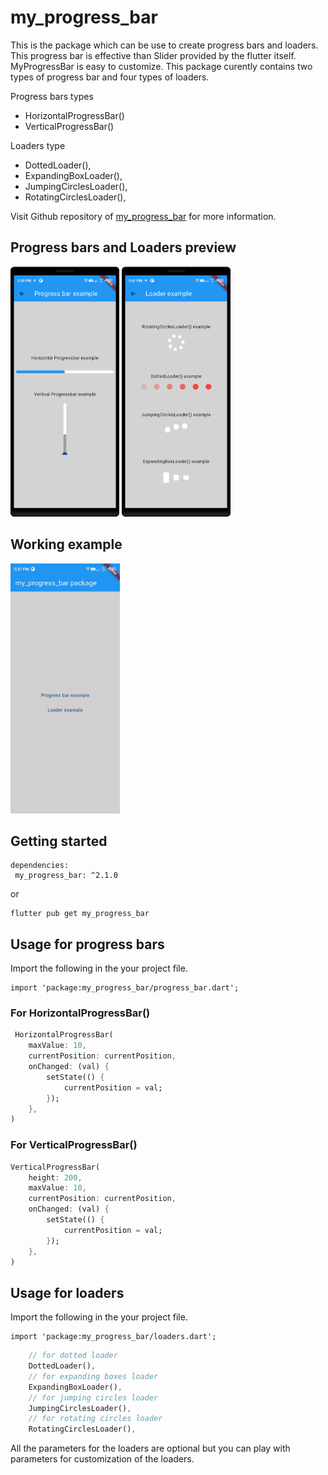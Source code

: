 # my_progress_bar

This is the package which can be use to create progress bars and loaders.
This progress bar is effective than Slider provided by the flutter itself.
MyProgressBar is easy to customize. This package curently contains two types of progress bar and four types of loaders.

Progress bars types
* HorizontalProgressBar()
* VerticalProgressBar() 

Loaders type
* DottedLoader(),
* ExpandingBoxLoader(),
* JumpingCirclesLoader(),
* RotatingCirclesLoader(),


Visit Github repository of [my_progress_bar](https://github.com/adnanflutterdev/my_progress_bar.git) for more information.


## Progress bars and Loaders preview


<img src='https://github.com/adnanflutterdev/my_progress_bar/blob/main/assets/progress_bar.png?raw=true' height='400'></img>
<img src='https://github.com/adnanflutterdev/my_progress_bar/blob/main/assets/loaders.png?raw=true' height='400' ></img>


## Working example
<img src='https://github.com/adnanflutterdev/my_progress_bar/blob/main/assets/working_example.gif?raw=true' height='400'></img>

## Getting started

```
dependencies:
 my_progress_bar: ^2.1.0
```
or
```
flutter pub get my_progress_bar
```
## Usage for progress bars

Import the following in the your project file.

```
import 'package:my_progress_bar/progress_bar.dart';
```

### For HorizontalProgressBar()
```dart
 HorizontalProgressBar(
    maxValue: 10,
    currentPosition: currentPosition,
    onChanged: (val) {
        setState(() {
            currentPosition = val;
        });
    },
)
```

### For VerticalProgressBar()

```dart
VerticalProgressBar(
    height: 200,
    maxValue: 10,
    currentPosition: currentPosition,
    onChanged: (val) {
        setState(() {
            currentPosition = val;
        });
    },
)
```

## Usage for loaders

Import the following in the your project file.
```
import 'package:my_progress_bar/loaders.dart';
```

```dart 
    // for dotted loader
    DottedLoader(),
    // for expanding boxes loader
    ExpandingBoxLoader(),
    // for jumping circles loader
    JumpingCirclesLoader(),
    // for rotating circles loader
    RotatingCirclesLoader(),
```

All the parameters for the loaders are optional but you can play with parameters for customization of the loaders.

